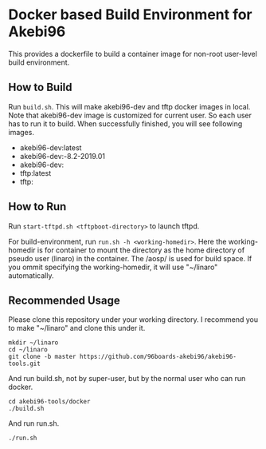 # Docker based Build Environment for Akebi96

This provides a dockerfile to build a container image for
non-root user-level build environment.

## How to Build

Run `build.sh`. This will make akebi96-dev and tftp docker images in local.
Note that akebi96-dev image is customized for current user. So each user has to run it to build.
When successfully finished, you will see following images.

- akebi96-dev:latest
- akebi96-dev:<your-UID>-8.2-2019.01
- akebi96-dev:<commit-hash>
- tftp:latest
- tftp:<commit-hash>

## How to Run

Run `start-tftpd.sh <tftpboot-directory>` to launch tftpd.

For build-environment, run `run.sh -h <working-homedir>`. Here the working-homedir is for container to mount the directory as the home directory of pseudo user (linaro) in the container. The <working-homedir>/aosp/ is used for build space.
If you ommit specifying the working-homedir, it will use "~/linaro" automatically.

## Recommended Usage

Please clone this repository under your working directory. I recommend you to make "~/linaro" and clone this under it.

```
mkdir ~/linaro
cd ~/linaro
git clone -b master https://github.com/96boards-akebi96/akebi96-tools.git
```

And run build.sh, not by super-user, but by the normal user who can run docker.

```
cd akebi96-tools/docker
./build.sh
```

And run run.sh.

```
./run.sh
```

